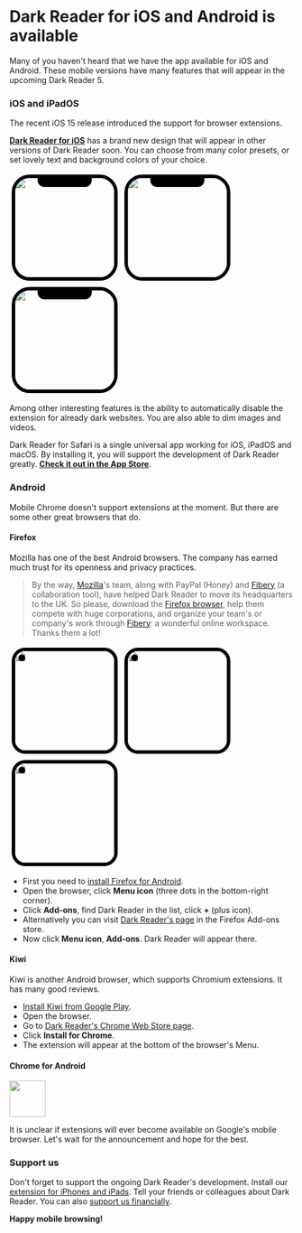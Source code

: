 # Dark Reader for iOS and Android is available

Many of you haven't heard that we have the app available for iOS and Android.
These mobile versions have many features that will appear in the upcoming Dark Reader 5.

<style>
    .page-grid-ios,
    .page-grid-inside {
        display: none;
    }
</style>

### iOS and iPadOS

The recent iOS 15 release introduced the support for browser extensions.

<a class="blog-mobile-app-link" href="https://apps.apple.com/us/app/dark-reader-for-safari/id1438243180?platform=iphone" data-s="drios-blog-mobile">Dark Reader for iOS</a>
has a brand new design that will appear in other versions of Dark Reader soon.
You can choose from many color presets, or set lovely text and background colors of your choice.

<div>
    <span class="blog-mobile-ios-scr">
        <img src="/images/dr-ios-1.png">
    </span>
    <span class="blog-mobile-ios-scr">
        <img src="/images/dr-ios-2.png">
    </span>
    <span class="blog-mobile-ios-scr">
        <img src="/images/dr-ios-3.png">
    </span>
</div>
<style>
    .blog-mobile-ios-scr {
        border: 0.375rem solid black;
        border-radius: 2rem;
        box-shadow: 0 0 0 0.0625rem var(--color-hover);
        display: inline-block;
        margin: 0.25rem;
        overflow: hidden;
        position: relative;
    }
    .blog-mobile-ios-scr::after {
        background-color: black;
        border-bottom-left-radius: 0.75rem;
        border-bottom-right-radius: 0.75rem;
        content: "";
        display: inline-block;
        height: 1rem;
        left: 22.5%;
        position: absolute;
        top: 0;
        width: 55%;
    }
    .blog-mobile-ios-scr img {
        width: 11rem;
    }
    .blog-mobile-app-link {
        color: var(--color-highlight);
        font-weight: bold;
    }
</style>

Among other interesting features is the ability to automatically disable the extension for already dark websites.
You are also able to dim images and videos.

Dark Reader for Safari is a single universal app working for iOS, iPadOS and macOS.
By installing it, you will support the development of Dark Reader greatly.
<a class="blog-mobile-app-link" href="https://apps.apple.com/us/app/dark-reader-for-safari/id1438243180?platform=iphone" data-s="drios-blog-mobile">Check it out in the App Store</a>.

### Android

Mobile Chrome doesn't support extensions at the moment.
But there are some other great browsers that do.

#### Firefox

Mozilla has one of the best Android browsers.
The company has earned much trust for its openness and privacy practices.

> By the way,
<a href="https://www.mozilla.org/" data-s="moz-blog-mobile">Mozilla</a>'s team,
along with
PayPal (Honey)
and
<a href="https://fibery.io/" data-s="fib-blog-mobile">Fibery</a> (a collaboration tool),
have helped Dark Reader to move its headquarters to the UK.
So please,
download the <a href="https://www.mozilla.org/" data-s="moz-blog-mobile">Firefox browser</a>,
help them compete with huge corporations,
and organize your team's or company's work through
<a href="https://fibery.io/" data-s="fib-blog-mobile">Fibery</a>:
a wonderful online workspace.
Thanks them a lot!

<div>
    <span class="blog-mobile-android-scr">
        <img src="/images/dr-ff-android-1.png">
    </span>
    <span class="blog-mobile-android-scr">
        <img src="/images/dr-ff-android-2.png">
    </span>
    <span class="blog-mobile-android-scr">
        <img src="/images/dr-ff-android-3.webp">
    </span>
</div>
<style>
    .blog-mobile-android-scr {
        border: 0.375rem solid black;
        border-radius: 1.5rem;
        box-shadow: 0 0 0 0.0625rem var(--color-hover);
        display: inline-block;
        margin: 0.25rem;
        overflow: hidden;
        position: relative;
    }
    .blog-mobile-android-scr::after {
        background-color: black;
        border-radius: 50%;
        content: "";
        display: inline-block;
        height: 0.75rem;
        left: 0.375rem;
        position: absolute;
        top: 0.375rem;
        width: 0.75rem;
    }
    .blog-mobile-android-scr img {
        width: 11rem;
    }
</style>

- First you need to [install Firefox for Android](https://play.google.com/store/apps/details?id=org.mozilla.firefox).
- Open the browser, click **Menu icon** (three dots in the bottom-right corner).
- Click **Add-ons**, find Dark Reader in the list, click **+** (plus icon).
- Alternatively you can visit [Dark Reader's page](https://addons.mozilla.org/en-US/firefox/addon/darkreader/) in the Firefox Add-ons store.
- Now click **Menu icon**, **Add-ons**. Dark Reader will appear there.

#### Kiwi

Kiwi is another Android browser, which supports Chromium extensions. It has many good reviews.

- [Install Kiwi from Google Play](https://play.google.com/store/apps/details?id=com.kiwibrowser.browser).
- Open the browser.
- Go to [Dark Reader's Chrome Web Store page](https://chrome.google.com/webstore/detail/dark-reader/eimadpbcbfnmbkopoojfekhnkhdbieeh).
- Click **Install for Chrome**.
- The extension will appear at the bottom of the browser's Menu.

#### Chrome for Android

<img src="/images/icon-chrome-512x512.svg" style="width: 4rem;">

It is unclear if extensions will ever become available on Google's mobile browser.
Let's wait for the announcement and hope for the best.

### <span class="text-highlight">Support us</span>

Don't forget to support the ongoing Dark Reader's development.
Install our
<a class="text-highlight" href="https://apps.apple.com/us/app/dark-reader-for-safari/id1438243180?platform=iphone" data-s="drios-blog-mobile">extension for iPhones and iPads</a>.
Tell your friends or colleagues about Dark Reader.
You can also
<a class="text-highlight" href="https://opencollective.com/darkreader/donate" data-s="d-blog-mobile">support us financially</a>.

**Happy mobile browsing!**
